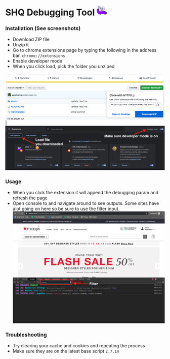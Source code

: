# SHQ Debugging Tool ![](/assets/icons/favicon-32x32.png)
### Installation (See screenshots)
- Download ZIP file
- Unzip it
- Go to chrome extensions page by typing the following in the address bar.
`chrome://extensions`
- Enable developer mode
- When you click load, pick the folder you unziped

![](/assets/images/instructions2.png)
|
![](/assets/images/instructions1.png)

### Usage
- When you click the extension it will append the debugging param and refresh the page
- Open console to and navigate around to see outputs. Some sites have alot going on here so be sure to use the filter input.
![](/assets/images/instructions3.png)

### Troubleshooting
- Try clearing your cache and cookies and repeating the process
- Make sure they are on the latest base script `2.7.14`